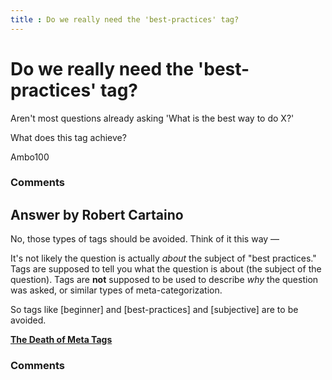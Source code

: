 ```yaml
---
title : Do we really need the 'best-practices' tag?
---
```

Do we really need the 'best-practices' tag?
=====================
Aren't most questions already asking 'What is the best way to do X?'

What does this tag achieve?

Ambo100

### Comments ###


Answer by Robert Cartaino
----------------
No, those types of tags should be avoided. Think of it this way —

It's not likely the question is actually *about* the subject of "best
practices." Tags are supposed to tell you what the question is about
(the subject of the question). Tags are **not** supposed to be used to
describe *why* the question was asked, or similar types of
meta-categorization.

So tags like [beginner] and [best-practices] and [subjective] are to be
avoided.

[**The Death of Meta
Tags**](http://blog.stackoverflow.com/2010/08/the-death-of-meta-tags/)

### Comments ###

